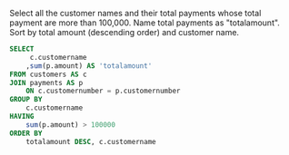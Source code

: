 Select all the customer names and their total payments whose total payment are more than 100,000. Name total payments as "totalamount". Sort by total amount (descending order) and customer name.
```sql
SELECT
     c.customername
    ,sum(p.amount) AS 'totalamount'
FROM customers AS c
JOIN payments AS p
    ON c.customernumber = p.customernumber
GROUP BY
    c.customername
HAVING
    sum(p.amount) > 100000
ORDER BY
    totalamount DESC, c.customername
    
```
